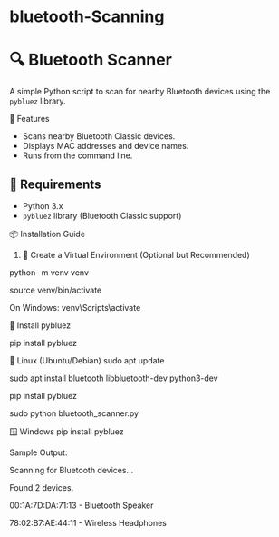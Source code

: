 # bluetooth-Scanning
# 🔍 Bluetooth Scanner

A simple Python script to scan for nearby Bluetooth devices using the `pybluez` library.

🚀 Features

- Scans nearby Bluetooth Classic devices.
- Displays MAC addresses and device names.
- Runs from the command line.



## 🧰 Requirements

- Python 3.x
- `pybluez` library (Bluetooth Classic support)



📦 Installation Guide

 1. 🐍 Create a Virtual Environment (Optional but Recommended)



python -m venv venv

source venv/bin/activate 

On Windows: venv\Scripts\activate

🧪 Install pybluez

pip install pybluez

🐧 Linux (Ubuntu/Debian)
sudo apt update

sudo apt install bluetooth libbluetooth-dev python3-dev

pip install pybluez

sudo python bluetooth_scanner.py

🪟 Windows
pip install pybluez

Sample Output:

Scanning for Bluetooth devices...

Found 2 devices.

  00:1A:7D:DA:71:13 - Bluetooth Speaker
  
  78:02:B7:AE:44:11 - Wireless Headphones


